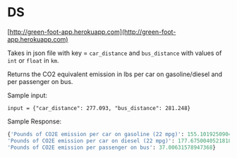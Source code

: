 # DS

[http://green-foot-app.herokuapp.com](http://green-foot-app.herokuapp.com)

Takes in json file with key = `car_distance` and `bus_distance` with values of `int` or `float` in `km`.

Returns the CO2 equivalent emission in lbs per car on gasoline/diesel and per passenger on bus.

Sample input:

`input = {"car_distance": 277.093,
          "bus_distance": 281.248}`


Sample Response:


```python
{'Pounds of CO2E emission per car on gasoline (22 mpg)': 155.10192509045453,
'Pounds of CO2E emission per car on diesel (22 mpg)': 177.67500405218186,
'Pounds of CO2E emission per passenger on bus': 37.00631578947368}
```
